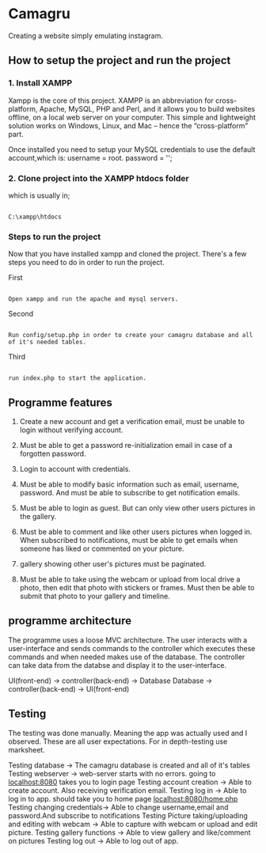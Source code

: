 # Camagru

Creating a website simply emulating instagram.

## How to setup the project and run the project

### 1. Install XAMPP

Xampp is the core of this project. XAMPP is an abbreviation for cross-platform, Apache, MySQL, PHP and Perl, and it allows you to build websites offline, on a local web server on your computer. This simple and lightweight solution works on Windows, Linux, and Mac – hence the “cross-platform” part.

Once installed you need to setup your MySQL credentials to use the default account,which is: username = root. password = '';

### 2. Clone project into the XAMPP htdocs folder

which is usually in;

```address

C:\xampp\htdocs

```

### Steps to run the project

Now that you have installed xampp and cloned the project. There's a few steps you need to do in order to run the project.

First

```statement

Open xampp and run the apache and mysql servers.

```

Second

```statement

Run config/setup.php in order to create your camagru database and all of it's needed tables.

```

Third

```statement

run index.php to start the application.

```

## Programme features

1. Create a new account and get a verification email, must be unable to login without verifying account.

2. Must be able to get a password re-initialization email in case of a forgotten password.

3. Login to account with credentials.

4. Must be able to modify basic information such as email, username, password. And must be able to subscribe to get notification emails.

5. Must be able to login as guest. But can only view other users pictures in the gallery.

6. Must be able to comment and like other users pictures when logged in. When subscribed to notifications, must be able to get emails when someone has liked or commented on your picture.

7. gallery showing other user's pictures must be paginated.

8. Must be able to take using the webcam or upload from local drive a photo, then edit that photo with stickers or frames. Must then be able to submit that photo to your gallery and timeline.

## programme architecture

The programme uses a loose MVC architecture. The user interacts with a user-interface and sends commands to the controller which executes these commands and when needed makes use of the database. The controller can take data from the databse and display it to the user-interface.

UI(front-end) -> controller(back-end)   -> Database
Database      -> controller(back-end)   -> UI(front-end)

## Testing

The testing was done manually. Meaning the app was actually used and I observed.
These are all user expectations. For in depth-testing use marksheet.

Testing database            ->  The camagru database is created and all of it's tables
Testing webserver           ->  web-server starts with no errors. going to <localhost:8080> takes you to login page
Testing account creation    ->  Able to create account. Also receiving verification email.
Testing log in              ->  Able to log in to app. should take you to home page <localhost:8080/home.php>
Testing changing credentials->  Able to change username,email and password.And subscribe to notifications
Testing Picture taking/uploading and editing with webcam
                        ->
Able to capture with webcam or upload and edit picture.
Testing gallery functions   ->  Able to view gallery and like/comment on pictures
Testing log out             ->  Able to log out of app.
